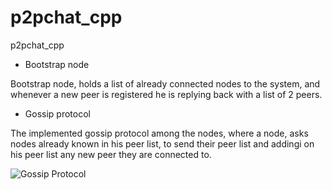 # p2pchat_cpp
p2pchat_cpp

* Bootstrap node

Bootstrap node, holds a list of already connected nodes to the system, and whenever a new peer is registered
he is replying back with a list of 2 peers.


* Gossip protocol

The implemented gossip protocol among the nodes, where a node, asks nodes already known in his peer list, 
to send their peer list and addingi on his peer list any new peer they are connected to.

![Gossip Protocol](https://github.com/NikosMouzakitis/p2pchat_cpp/blop/main/media/gossip-protocol.gif)




